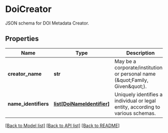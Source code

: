 # DoiCreator

JSON schema for DOI Metadata Creator.
## Properties
Name | Type | Description | Notes
------------ | ------------- | ------------- | -------------
**creator_name** | **str** | May be a corporate/institutional or personal name (\&quot;Family, Given\&quot;). | 
**name_identifiers** | [**list[DoiNameIdentifier]**](DoiNameIdentifier.md) | Uniquely identifies an individual or legal entity, according to various schemas. | [optional] 

[[Back to Model list]](../README.md#documentation-for-models) [[Back to API list]](../README.md#documentation-for-api-endpoints) [[Back to README]](../README.md)


